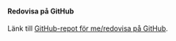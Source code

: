 #### Redovisa på GitHub

Länk till [GitHub-repot för me/redovisa på GitHub](https://github.com/aztechnodreamer/bth-design).
